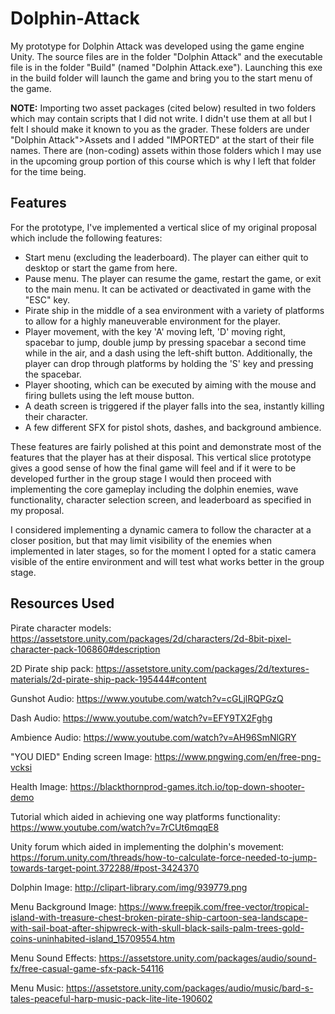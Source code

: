# Dolphin-Attack

My prototype for Dolphin Attack was developed using the game engine Unity. The source files are in the folder "Dolphin Attack" and the executable file is in the folder "Build" (named "Dolphin Attack.exe"). Launching this exe in the build folder will launch the game and bring you to the start menu of the game.

**NOTE:** Importing two asset packages (cited below) resulted in two folders which may contain scripts that I did not write. I didn't use them at all but I felt I should make it known to you as the grader. These folders are under "Dolphin Attack">Assets and I added "IMPORTED" at the start of their file names. There are (non-coding) assets within those folders which I may use in the upcoming group portion of this course which is why I left that folder for the time being.

## Features

For the prototype, I've implemented a vertical slice of my original proposal which include the following features:

- Start menu (excluding the leaderboard). The player can either quit to desktop or start the game from here.
- Pause menu. The player can resume the game, restart the game, or exit to the main menu. It can be activated or deactivated in game with the "ESC" key.
- Pirate ship in the middle of a sea environment with a variety of platforms to allow for a highly maneuverable environment for the player.
- Player movement, with the key 'A' moving left, 'D' moving right, spacebar to jump, double jump by pressing spacebar a second time while in the air, and a dash using the left-shift button. Additionally, the player can drop through platforms by holding the 'S' key and pressing the spacebar.
- Player shooting, which can be executed by aiming with the mouse and firing bullets using the left mouse button.
- A death screen is triggered if the player falls into the sea, instantly killing their character.
- A few different SFX for pistol shots, dashes, and background ambience.

These features are fairly polished at this point and demonstrate most of the features that the player has at their disposal. This vertical slice prototype gives a good sense of how the final game will feel and if it were to be developed further in the group stage I would then proceed with implementing the core gameplay including the dolphin enemies, wave functionality, character selection screen, and leaderboard as specified in my proposal.

I considered implementing a dynamic camera to follow the character at a closer position, but that may limit visibility of the enemies when implemented in later stages, so for the moment I opted for a static camera visible of the entire environment and will test what works better in the group stage.

## Resources Used

Pirate character models:
https://assetstore.unity.com/packages/2d/characters/2d-8bit-pixel-character-pack-106860#description

2D Pirate ship pack:
https://assetstore.unity.com/packages/2d/textures-materials/2d-pirate-ship-pack-195444#content

Gunshot Audio:
https://www.youtube.com/watch?v=cGLjlRQPGzQ

Dash Audio:
https://www.youtube.com/watch?v=EFY9TX2Fghg

Ambience Audio:
https://www.youtube.com/watch?v=AH96SmNlGRY

"YOU DIED" Ending screen Image:
https://www.pngwing.com/en/free-png-vcksi

Health Image:
https://blackthornprod-games.itch.io/top-down-shooter-demo

Tutorial which aided in achieving one way platforms functionality:
https://www.youtube.com/watch?v=7rCUt6mqqE8

Unity forum which aided in implementing the dolphin's movement:
https://forum.unity.com/threads/how-to-calculate-force-needed-to-jump-towards-target-point.372288/#post-3424370

Dolphin Image:
http://clipart-library.com/img/939779.png

Menu Background Image: https://www.freepik.com/free-vector/tropical-island-with-treasure-chest-broken-pirate-ship-cartoon-sea-landscape-with-sail-boat-after-shipwreck-with-skull-black-sails-palm-trees-gold-coins-uninhabited-island_15709554.htm

Menu Sound Effects: https://assetstore.unity.com/packages/audio/sound-fx/free-casual-game-sfx-pack-54116

Menu Music: https://assetstore.unity.com/packages/audio/music/bard-s-tales-peaceful-harp-music-pack-lite-lite-190602
